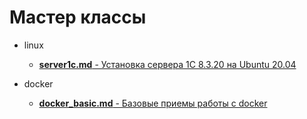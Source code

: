 # Мастер классы

+ linux
  + [**server1c.md** - Установка сервера 1С 8.3.20 на Ubuntu 20.04](https://github.com/ivantil/master_classes/blob/main/linux/server1c.md)

+ docker
  + [**docker_basic.md** - Базовые приемы работы с docker](https://github.com/ivantil/master_classes/blob/main/docker/docker_basic.md)
